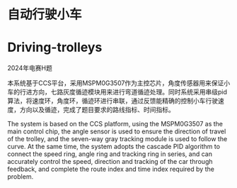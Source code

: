 # 自动行驶小车
# Driving-trolleys

2024年电赛H题

本系统基于CCS平台，采用MSPM0G3507作为主控芯片，角度传感器用来保证小车的行进方向，七路灰度循迹模块用来进行弯道循迹处理。同时系统采用串级pid算法，将速度环，角度环，循迹环进行串联，通过反馈能精确的控制小车行驶速度，方向以及循迹，完成了题目要求的路线指标、时间指标。

The system is based on the CCS platform, using the MSPM0G3507 as the main control chip, the angle sensor is used to ensure the direction of travel of the trolley, and the seven-way gray tracking module is used to follow the curve. At the same time, the system adopts the cascade PID algorithm to connect the speed ring, angle ring and tracking ring in series, and can accurately control the speed, direction and tracking of the car through feedback, and complete the route index and time index required by the problem.
